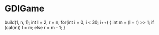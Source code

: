 # GDIGame
  build(1, n, 1);
	int l = 2, r = n;
	for(int i = 0; i < 30; i++) {
		int m = (l + r) >> 1;
		if (cal(m)) l = m;
		else r = m - 1;
	}
